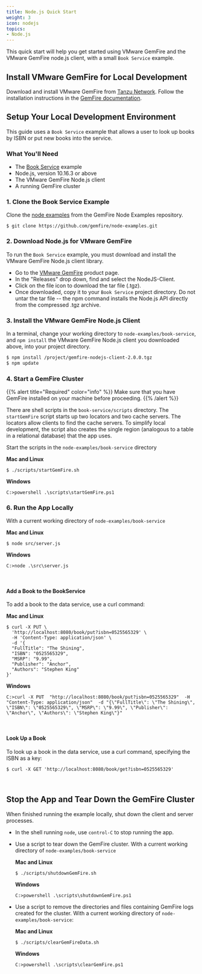 ```yaml
---
title: Node.js Quick Start
weight: 3
icon: nodejs
topics:
- Node.js
---
```



This quick start will help you get started using VMware GemFire and the VMware GemFire node.js client, with a small `Book Service` example.

## Install VMware GemFire for Local Development

Download and install VMware GemFire from [Tanzu Network](https://network.tanzu.vmware.com/products/pivotal-gemfire/). Follow the installation instructions in the [GemFire documentation](https://docs.vmware.com/en/VMware-GemFire/10.0/gf/getting_started-installation-install_intro.html).


## Setup Your Local Development Environment

This guide uses a `Book Service` example that allows a user to look up books by ISBN or put new books into the service.


### What You'll Need
* The [Book Service](https://github.com/gemfire/node-examples/tree/master/book-service) example
* Node.js, version 10.16.3 or above
* The VMware GemFire Node.js client
* A running GemFire cluster

### 1. Clone the Book Service Example

Clone the [node examples](https://github.com/gemfire/node-examples) from the GemFire Node Examples repository.

`$ git clone https://github.com/gemfire/node-examples.git`


### 2. Download Node.js for VMware GemFire
To run the `Book Service` example, you must download and install the VMware GemFire Node.js client library.

* Go to the [VMware GemFire](https://network.pivotal.io/products/p-cloudcache/) product page.
* In the "Releases" drop down, find and select the NodeJS-Client.
* Click on the file icon to download the tar file (.tgz).
* Once downloaded, copy it to your `Book Service` project directory. Do not untar the tar file -- the npm command installs the Node.js API directly from the compressed .tgz archive.

### 3. Install the VMware GemFire Node.js Client

In a terminal, change your working directory to `node-examples/book-service`, and `npm install` the VMware GemFire Node.js client you downloaded above, into your project directory.

```bash
$ npm install /project/gemfire-nodejs-client-2.0.0.tgz 
$ npm update
```


### 4. Start a GemFire Cluster

{{% alert title="Required" color="info" %}}
Make sure that you have GemFire installed on your machine before proceeding.
{{% /alert %}}

There are shell scripts in the `book-service/scripts` directory. The `startGemFire` script starts up two locators and two cache servers. The locators allow clients to find the cache servers. To simplify local development, the script also creates the single region (analogous to a table in a relational database) that the app uses.

Start the scripts in the `node-examples/book-service` directory

**Mac and Linux**

```
$ ./scripts/startGemFire.sh
```

**Windows**

```
C:>powershell .\scripts\startGemFire.ps1
```

### 6. Run the App Locally

With a current working directory of `node-examples/book-service`

**Mac and Linux**
```
$ node src/server.js
```


**Windows**
```
C:>node .\src\server.js
```
&nbsp;

#### Add a Book to the BookService

To add a book to the data service, use a curl command:

**Mac and Linux**

```
$ curl -X PUT \
  'http://localhost:8080/book/put?isbn=0525565329' \
  -H 'Content-Type: application/json' \
  -d '{
  "FullTitle": "The Shining",
  "ISBN": "0525565329",
  "MSRP": "9.99",
  "Publisher": "Anchor",
  "Authors": "Stephen King"
}'
```

**Windows**
```
C:>curl -X PUT  "http://localhost:8080/book/put?isbn=0525565329"  -H "Content-Type: application/json"  -d "{\"FullTitle\": \"The Shining\", \"ISBN\": \"0525565329\", \"MSRP\": \"9.99\", \"Publisher\": \"Anchor\", \"Authors\": \"Stephen King\"}"
```
&nbsp;

#### Look Up a Book

To look up a book in the data service, use a curl command, specifying the ISBN as a key:

```
$ curl -X GET 'http://localhost:8080/book/get?isbn=0525565329'
```
&nbsp;

## Stop the App and Tear Down the GemFire Cluster

When finished running the example locally, shut down the client and server processes.
* In the shell running `node`, use `control-C` to stop running the app.
* Use a script to tear down the GemFire cluster. With a current working directory of `node-examples/book-service`

  **Mac and Linux**

  `$ ./scripts/shutdownGemFire.sh`

  **Windows**

  `C:>powershell .\scripts\shutdownGemFire.ps1`

* Use a script to remove the directories and files containing GemFire logs created for the cluster. With a current working directory of `node-examples/book-service`:

  **Mac and Linux**

  `$ ./scripts/clearGemFireData.sh`

  **Windows**

  `C:>powershell .\scripts\clearGemFire.ps1`


